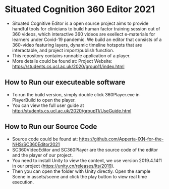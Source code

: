 # Situated Cognition 360 Editor 2021
- Situated Cognitive Editor is a open source project aims to provide handful tools for clinicians to build human factor training session out of 360 videos, which interactive 360 videos are exellect e-materials for learners under Covid-19 pandemic. We build an editor that consists of a 360-video featuring layers, dynamic timeline hotspots that are interactable, and project import/publish function.
- This repository contains runnable application of a player. 
- More details could be found at: Project Website: https://students.cs.ucl.ac.uk/2020/group11/index.html

## How to Run our executeable software
- To run the build version, simply double click 360Player.exe in PlayerBuild to open the player.
- You can view the full user guide at http://students.cs.ucl.ac.uk/2020/group11/UseGuide.html

## How to Run our Source Code
- Source code could be found at: https://github.com/Apperta-IXN-for-the-NHS/SC360Editor2021
- SC360VideoEditor and SC360Player are the source code of the editor and the player of our project.
- You need to install Unity to view the content, we use version 2019.4.14f1 in our project (https://unity.cn/releases/lts/2019).
- Then you can open the folder with Unity directly. Open the sample Scene in assets/scene and click the play button to view real time execution.
